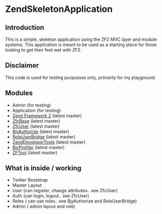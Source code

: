 ZendSkeletonApplication
=======================

Introduction
------------
This is a simple, skeleton application using the ZF2 MVC layer and module
systems. This application is meant to be used as a starting place for those
looking to get their feet wet with ZF2.

Disclaimer
----------
This code is used for testing purposses only, primarily for my playground.


Modules
-------
* Admin (for testing)
* Application (for testing)
* [Zend Framework 2](https://github.com/zendframework/zf2) (latest master)
* [ZfcBase](https://github.com/ZF-Commons/ZfcBase) (latest master)
* [ZfcUser](https://github.com/ZF-Commons/ZfcUser) (latest master)
* [BjyAuthorize](https://github.com/Darkmatus/BjyAuthorize) (latest master)
* [RoleUserBridge](https://github.com/Darkmatus/ZfcUser-BjyAuthorize-Bridge) (latest master)
* [ZendDeveloperTools](https://github.com/zendframework/ZendDeveloperTools) (latest master)
* [BjyProfiler](https://github.com/bjyoungblood/BjyProfiler) (latest master)
* [ZFTool](https://github.com/zendframework/ZFTool) (latest master)


What is inside / working
------------------------

- Twitter Bootstrap
- Master Layout
- User (can register, change attributes.. see ZfcUser)
- Auth (can login, logout.. see ZfcUser)
- Roles ( can use roles.. see BjyAuthorize and RoleUserBridge)
- Admin ( admin layout and role)